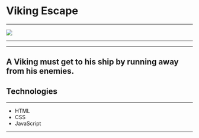 # Viking Escape
-------------------------------------------------------------------

![](viking.gif)

-------------------------------------------------------------------
***
A Viking must get to his ship by running away from his enemies.
-------------------------------------------------------------------

## Technologies
***
* HTML
* CSS
* JavaScript

-------------------------------------------------------------------
